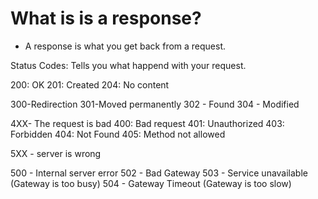 # What is is a response?

- A response is what you get back from a request.

Status Codes: Tells you what happend with your request.

200: OK
201: Created
204: No content

300-Redirection
301-Moved permanently
302 - Found
304 - Modified

4XX- The request is bad
400: Bad request
401: Unauthorized
403: Forbidden
404: Not Found
405: Method not allowed

5XX - server is wrong

500 - Internal server error
502 - Bad Gateway
503 - Service unavailable (Gateway is too busy)
504 - Gateway Timeout (Gateway is too slow)
